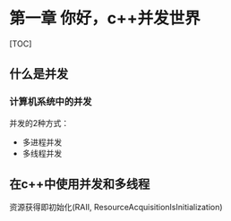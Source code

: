 # 第一章 你好，c++并发世界

[TOC]



## 什么是并发

### 计算机系统中的并发

并发的2种方式：

- 多进程并发
- 多线程并发



## 在c++中使用并发和多线程

资源获得即初始化(RAII, ResourceAcquisitionIsInitialization)